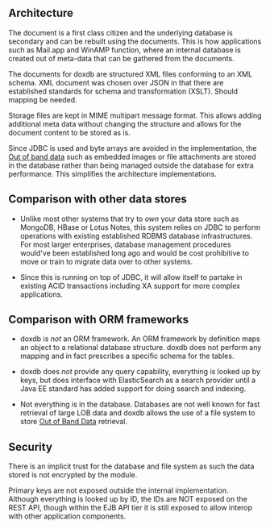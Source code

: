 Architecture
------------
The document is a first class citizen and the underlying database is secondary
and can be rebuilt using the documents.  This is how applications such as
Mail.app and WinAMP function, where an internal database is created out of
meta-data that can be gathered from the documents.

The documents for doxdb are structured XML files conforming to an XML schema.
XML document was chosen over JSON in that there are established standards for
schema and transformation (XSLT).  Should mapping be needed.

Storage files are kept in MIME multipart message format.  This allows adding
additional meta data without changing the structure and allows for the document
content to be stored as is.

Since JDBC is used and byte arrays are avoided in the implementation, the
[Out of band data][1] such as embedded images or file attachments are stored
in the database rather than being managed outside the database for extra
performance.  This simplifies the architecture implementations.

Comparison with other data stores
---------------------------------
* Unlike most other systems that try to *own* your data store such as MongoDB,
HBase or Lotus Notes, this system relies on JDBC to perform operations with
existing established RDBMS database infrastructures.  For most larger
enterprises, database management procedures would've been established long
ago and would be cost prohibitive to move or train to migrate data over to
other systems.

* Since this is running on top of JDBC, it will allow itself to partake in
existing ACID transactions including XA support for more complex applications.

Comparison with ORM frameworks
------------------------------
* doxdb is *not* an ORM framework.  An ORM framework by definition maps an
object to a relational database structure.  doxdb does not perform any mapping
and in fact prescribes a specific schema for the tables.

* doxdb does *not* provide any query capability, everything is looked up by
keys, but does interface with ElasticSearch as a search provider until a Java
EE standard has added support for doing search and indexing.

* Not everything is in the database.   Databases are not well known for fast
retrieval of large LOB data and doxdb allows the use of a file system to store
[Out of Band Data][1] retrieval.

Security
--------
There is an implicit trust for the database and file system as such the data
stored is not encrypted by the module.

Primary keys are not exposed outside the internal implementation.  
Although everything is looked up by ID, the IDs are NOT exposed on the REST
API, though within the EJB API tier it is still exposed to allow interop
with other application components.

[1]: http://en.wikipedia.org/wiki/Out-of-band

